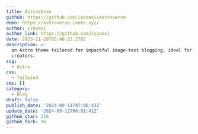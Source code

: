 ```yaml
---
title: AstroVerse
github: https://github.com/isooosi/astroverse
demo: https://astroverse.inote.xyz/
author: isooosi
author_link: https://github.com/isooosi
date: 2023-11-28T05:46:23.276Z
description: >-
  an Astro theme tailored for impactful image-text blogging, ideal for content
  creators.
ssg:
  - Astro
css:
  - Tailwind
cms: []
category:
  - Blog
draft: false
publish_date: '2023-09-11T07:06:43Z'
update_date: '2024-09-11T06:01:41Z'
github_star: 118
github_fork: 36
---
```

